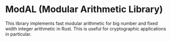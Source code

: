# ModAL (Modular Arithmetic Library)
This library implements fast modular arithmetic for big number and fixed width
integer arithmetic in Rust. This is useful for cryptographic applications in particular.
